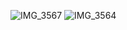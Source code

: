 ![IMG_3567](https://github.com/Godfredboat/rn-assignment4-11119032/assets/171376641/bdbb78f1-152c-4767-a6f3-4f330fdbdbb4)
![IMG_3564](https://github.com/Godfredboat/rn-assignment4-11119032/assets/171376641/82610e3e-9549-4158-aa16-da33c142ac87)
